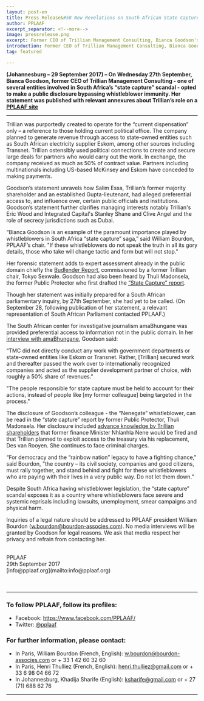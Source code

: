 ```yaml
---
layout: post-en
title: Press Release&#58 New Revelations on South African State Capture
author: PPLAAF
excerpt_separator: <!--more-->
image: pressrelease.png
excerpt: Former CEO of Trillian Management Consulting, Bianca Goodson's statement with new revelations on South African State Capture
introduction: Former CEO of Trillian Management Consulting, Bianca Goodson's statement with new revelations on South African State Capture
tag: featured

---
```



<!-- <img class="img-responsive img-post center-block" src="/img/posts/pressrelease.png">  -->
<!-- <br> -->

**(Johannesburg – 29 September 2017) – On Wednesday 27th September, Bianca Goodson, former CEO of Trillian Management Consulting - one of several entities involved in South Africa’s “state capture” scandal - opted to make a public disclosure bypassing whistleblower immunity. Her statement was published with relevant annexures about Trillian’s role on a [PPLAAF site](http://pplaaf.in/trillian-bg/)**

---
Trillian was purportedly created to operate for the “current dispensation” only – a reference to those holding current political office. The company planned to generate revenue through access to state-owned entities such as South African electricity supplier Eskom, among other sources including Transnet. Trillian ostensibly used political connections to create and secure large deals for partners who would carry out the work. In exchange, the company received as much as 50% of contract value. Partners including multinationals including US-based McKinsey and Eskom have conceded to making payments.

Goodson’s statement unravels how Salim Essa, Trillian’s former majority shareholder and an established Gupta-lieutenant, had alleged preferential access to, and influence over, certain public officials and institutions. Goodson’s statement further clarifies managing interests notably Trillian's Eric Wood and Integrated Capital's Stanley Shane and Clive Angel and the role of secrecy jurisdictions such as Dubai. 

“Bianca Goodson is an example of the paramount importance played by whistleblowers in South Africa “state capture” saga,” said William Bourdon, PPLAAF’s chair. "If these whistleblowers do not speak the truth in all its gory details, those who take will change tactic and form but will not stop."

Her forensic statement adds to expert assessment already in the public domain chiefly the [Budlender Report](https://www.scribd.com/document/352517602/Budlender-Report-Trillian-Capital-Partners), commissioned by a former Trillian chair, Tokyo Sexwale. Goodson had also been heard by Thuli Madonsela, the former Public Protector who first drafted the [“State Capture” report](https://www.scribd.com/document/329757088/State-of-Capture-Public-Protector-Report). 

Though her statement was initially prepared for a South African parliamentary inquiry, by 27th September, she had yet to be called. (On September 28, following publication of her statement, a relevant representation of South African Parliament contacted PPLAAF.)

The South African center for investigative journalism amaBhungane was provided preferential access to information not in the public domain. In her [interview with amaBhungane](http://amabhungane.co.za/article/2017-09-27-whistleblower-how-trillian-scored-big-by-connecting-officials-and-consultants), Goodson said:

“TMC did not directly conduct any work with government departments or state-owned entities like Eskom or Transnet. Rather, [Trillian] secured work and thereafter passed the work over to internationally recognized companies and acted as the supplier development partner of choice, with roughly a 50% share of revenues."

"The people responsible for state capture must be held to account for their actions, instead of people like [my former colleague] being targeted in the process."

The disclosure of Goodson’s colleague - the “Nenegate” whistleblower, can be read in the “state capture” report by former Public Protector, Thuli Madonsela. Her disclosure included [advance knowledge by Trillian shareholders](https://www.dailymaverick.co.za/article/2017-08-09-amabhunhgane-the-woman-who-blew-the-whistle) that former finance Minister Nhlanhla Nene would be fired and that Trillian planned to exploit access to the treasury via his replacement, Des van Rooyen. She continues to face criminal charges. 

“For democracy and the “rainbow nation” legacy to have a fighting chance," said Bourdon, "the country – its civil society, companies and good citizens, must rally together, and stand behind and fight for these whistleblowers who are paying with their lives in a very public way. Do not let them down.”

Despite South Africa having whistleblower legislation, the “state capture” scandal exposes it as a country where whistleblowers face severe and systemic reprisals including lawsuits, unemployment, smear campaigns and physical harm. 

Inquiries of a legal nature should be addressed to PPLAAF president William Bourdon ([w.bourdon@bourdon-associes.com](mailto:w.bourdon@bourdon-associes.com)). No media interviews will be granted by Goodson for legal reasons. We ask that media respect her privacy and refrain from contacting her. 


<br>
PPLAAF <br>
29th September 2017 <br>
[info@pplaaf.org](mailto:info@pplaaf.org)

<br>
<br>
<br>

----------------------

### To follow PPLAAF, follow its profiles:
- Facebook: <https://www.facebook.com/PPLAAF/>
- Twitter: [@pplaaf](https://twitter.com/pplaaf)

### For further information, please contact:
- In Paris, William Bourdon (French, English): [w.bourdon@bourdon-associes.com](mailto:w.bourdon@bourdon-associes.com) or + 33 1 42 60 32 60
- In Paris, Henri Thulliez (French, English): [henri.thulliez@gmail.com](mailto:henri.thulliez@gmail.com) or + 33 6 98 04 66 72
- In Johannesburg, Khadija Sharife (English): [ksharife@gmail.com](mailto:ksharife@gmail.com) or + 27 (71) 688 62 76 




-----
